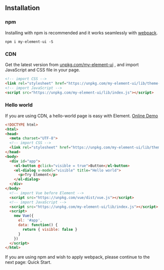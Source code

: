 ## Installation

### npm
Installing with npm is recommended and it works seamlessly with [webpack](https://webpack.js.org/).

```shell
npm i my-element-ui -S
```

### CDN
Get the latest version from [unpkg.com/my-element-ui](https://unpkg.com/my-element-ui/) , and import JavaScript and CSS file in your page.

```html
<!-- import CSS -->
<link rel="stylesheet" href="https://unpkg.com/my-element-ui/lib/theme-default/index.css">
<!-- import JavaScript -->
<script src="https://unpkg.com/my-element-ui/lib/index.js"></script>
```

### Hello world
If you are using CDN, a hello-world page is easy with Element. [Online Demo](http://codepen.io/QingWei-Li/pen/vXwJrY)

```html
<!DOCTYPE html>
<html>
<head>
  <meta charset="UTF-8">
  <!-- import CSS -->
  <link rel="stylesheet" href="https://unpkg.com/my-element-ui/lib/theme-default/index.css">
</head>
<body>
  <div id="app">
    <el-button @click="visible = true">Button</el-button>
    <el-dialog v-model="visible" title="Hello world">
      <p>Try Element</p>
    </el-dialog>
  </div>
</body>
  <!-- import Vue before Element -->
  <script src="https://unpkg.com/vue/dist/vue.js"></script>
  <!-- import JavaScript -->
  <script src="https://unpkg.com/my-element-ui/lib/index.js"></script>
  <script>
    new Vue({
      el: '#app',
      data: function() {
        return { visible: false }
      }
    })
  </script>
</html>
```
If you are using npm and wish to apply webpack, please continue to the next page: Quick Start.
